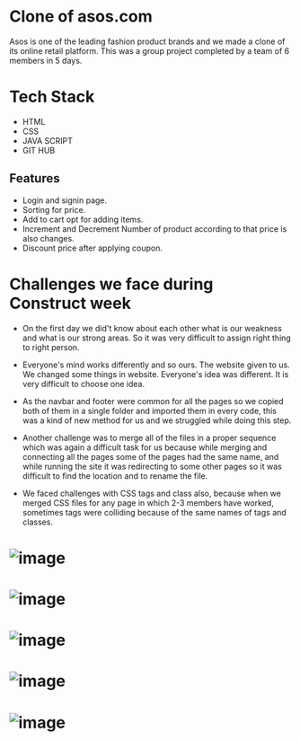 # Clone of asos.com
Asos is one of the leading fashion product brands and we
made a clone of its online retail platform. This was a group
project completed by a team of 6 members in 5 days.

# Tech Stack
- HTML
- CSS
- JAVA SCRIPT
- GIT HUB

## Features

- Login and signin page.
- Sorting for price.
- Add to cart opt for adding items.
- Increment and Decrement Number of product according to that price is also changes.
- Discount price after applying coupon.

# Challenges we face during Construct week

- On the first day we did't know about each other what is our weakness and what is our strong areas. So it was very difficult to assign right thing to right person.

- Everyone's mind works differently and so ours. The website given to us. We changed some things in website. Everyone's idea was different. It is very difficult to choose one idea.

- As the navbar and footer were common for all the pages so we copied both of them in a single folder and imported them in every code, this was a kind of new method for us and we struggled while doing this step.

- Another challenge was to merge all of the files in a proper sequence which was again a difficult task for us because while merging and connecting all the pages some of the pages had the same name, and while running the site it was redirecting to some other pages so it was difficult to find the location and to rename the file.

- We faced challenges with CSS tags and class also, because when we merged CSS files for any page in which 2-3 members have worked, sometimes tags were colliding because of the same names of tags and classes.


# ![image](https://user-images.githubusercontent.com/54835356/212645891-dacff0a7-27d5-4bc5-9ed0-8939ca2d8ba5.png)
# ![image](https://user-images.githubusercontent.com/54835356/212648541-052289d6-8eb0-4585-a549-e65dfa9b08f3.png)
# ![image](https://user-images.githubusercontent.com/54835356/212648779-24e16f27-4f0d-4a14-99d3-2a71406fab04.png)
# ![image](https://user-images.githubusercontent.com/54835356/212649200-348f29b4-a2ad-4cd6-8ae4-c453ef984fd0.png)
# ![image](https://user-images.githubusercontent.com/54835356/212649382-a68bd3d1-f371-4425-b1e6-469ddf5dafd6.png)



